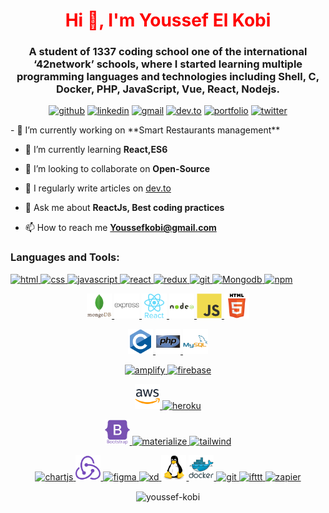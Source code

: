 <h1 align="center" style="color: red" >Hi 👋, I'm Youssef El Kobi</h1>
<h3 align="center">A student of 1337 coding school one of the international ‘42network’ schools, where I started learning multiple programming languages and technologies including Shell, C, Docker, PHP, JavaScript, Vue, React, Nodejs.</h3>

<p dir="auto" align="center">
    <a href="https://github.com/Youssef-kobi"><img src="https://camo.githubusercontent.com/503ebdcea35758fab52b522b6286fc3665be9ac371a3275cd79ee047a8b45627/68747470733a2f2f696d672e736869656c64732e696f2f62616467652f4769744875622d3030303030303f7374796c653d666f722d7468652d6261646765266c6f676f3d476974487562266c6f676f436f6c6f723d7768697465" alt="github" data-canonical-src="https://img.shields.io/badge/GitHub-000000?style=for-the-badge&amp;logo=GitHub&amp;logoColor=white" style="max-width: 100%;"></a> <a href="https://www.linkedin.com/in/youssef-el-kobi-7b5010211" rel="nofollow"><img src="https://camo.githubusercontent.com/269037ff67eb4a9774f2f9462aca436e5a09e80ccf6991702ccfd37eb773f8a4/68747470733a2f2f696d672e736869656c64732e696f2f62616467652f4c696e6b6564696e2d3065373661383f7374796c653d666f722d7468652d6261646765266c6f676f3d4c696e6b6564696e266c6f676f436f6c6f723d7768697465" alt="linkedin" data-canonical-src="https://img.shields.io/badge/Linkedin-0e76a8?style=for-the-badge&amp;logo=Linkedin&amp;logoColor=white" style="max-width: 100%;"></a> <a href="mailto:youssefkobi@gmail.com"><img src="https://camo.githubusercontent.com/ea8fe6f5315428a5d9f88080c26968425b7f69860d897aa58078f50d9bfb033b/68747470733a2f2f696d672e736869656c64732e696f2f62616467652f476d61696c2d6666303030303f7374796c653d666f722d7468652d6261646765266c6f676f3d476d61696c266c6f676f436f6c6f723d7768697465" alt="gmail" data-canonical-src="https://img.shields.io/badge/Gmail-ff0000?style=for-the-badge&amp;logo=Gmail&amp;logoColor=white" style="max-width: 100%;"></a> <a href="https://dev.to/youssefkobi" rel="nofollow"><img src="https://camo.githubusercontent.com/2260d096940ea9244c51ac47a7079d4b9d1e60c7df7da17e7df7806b73193865/68747470733a2f2f696d672e736869656c64732e696f2f62616467652f4465762e746f2d3030303030303f7374796c653d666f722d7468652d6261646765266c6f676f3d4465762e746f266c6f676f436f6c6f723d7768697465" alt="dev.to" data-canonical-src="https://img.shields.io/badge/Dev.to-000000?style=for-the-badge&amp;logo=Dev.to&amp;logoColor=white" style="max-width: 100%;"></a> <a href="https://vercel.app/" rel="nofollow"><img src="https://camo.githubusercontent.com/11ebe63f854a19e9867bac1827ab118590ceb215581e4d4f29776278d089b76b/68747470733a2f2f696d672e736869656c64732e696f2f62616467652f506f7274666f6c696f2d3464316137663f7374796c653d666f722d7468652d6261646765266c6f676f3d506f7274666f6c696f266c6f676f436f6c6f723d7768697465" alt="portfolio" data-canonical-src="https://img.shields.io/badge/Portfolio-4d1a7f?style=for-the-badge&amp;logo=Portfolio&amp;logoColor=white" style="max-width: 100%;"></a> <a href="https://twitter.com/YoussefElKobi" rel="nofollow"><img src="https://camo.githubusercontent.com/d4a206297cb79f1e660b8c739f0922b9e9ed6172e97f1aedf5c17d320f46afa5/68747470733a2f2f696d672e736869656c64732e696f2f62616467652f547769747465722d3144413146323f7374796c653d666f722d7468652d6261646765266c6f676f3d54776974746572266c6f676f436f6c6f723d7768697465" alt="twitter" data-canonical-src="https://img.shields.io/badge/Twitter-1DA1F2?style=for-the-badge&amp;logo=Twitter&amp;logoColor=white" style="max-width: 100%;"></a></p>
- 🔭 I’m currently working on **Smart Restaurants management**

- 🌱 I’m currently learning **React,ES6**

- 👯 I’m looking to collaborate on **Open-Source**

- 📝 I regularly write articles on [dev.to](dev.to)

- 💬 Ask me about **ReactJs, Best coding practices**

- 📫 How to reach me **Youssefkobi@gmail.com**

<h3 align="left">Languages and Tools:</h3>
<p dir="auto">
    <a target="_blank" rel="noopener noreferrer nofollow" href="https://camo.githubusercontent.com/18fdfe68e14045b5a8b154d5d1a4a1e7d505664ec9399268d174fa05569a2519/68747470733a2f2f696d672e736869656c64732e696f2f62616467652f48746d6c2d7265643f7374796c653d666f722d7468652d6261646765266c6f676f3d48746d6c35266c6f676f436f6c6f723d7768697465"><img src="https://camo.githubusercontent.com/18fdfe68e14045b5a8b154d5d1a4a1e7d505664ec9399268d174fa05569a2519/68747470733a2f2f696d672e736869656c64732e696f2f62616467652f48746d6c2d7265643f7374796c653d666f722d7468652d6261646765266c6f676f3d48746d6c35266c6f676f436f6c6f723d7768697465" alt="html" data-canonical-src="https://img.shields.io/badge/Html-red?style=for-the-badge&amp;logo=Html5&amp;logoColor=white" style="max-width: 100%;">
    </a>
    <a target="_blank" rel="noopener noreferrer nofollow" href="https://camo.githubusercontent.com/b68c4095ed197fa875706c8fb5f70131a112cd62be1018c41cf153eb627cd6dc/68747470733a2f2f696d672e736869656c64732e696f2f62616467652f4373732d626c75653f7374796c653d666f722d7468652d6261646765266c6f676f3d43737333266c6f676f436f6c6f723d7768697465"><img src="https://camo.githubusercontent.com/b68c4095ed197fa875706c8fb5f70131a112cd62be1018c41cf153eb627cd6dc/68747470733a2f2f696d672e736869656c64732e696f2f62616467652f4373732d626c75653f7374796c653d666f722d7468652d6261646765266c6f676f3d43737333266c6f676f436f6c6f723d7768697465" alt="css" data-canonical-src="https://img.shields.io/badge/Css-blue?style=for-the-badge&amp;logo=Css3&amp;logoColor=white" style="max-width: 100%;">
    </a>
    <a target="_blank" rel="noopener noreferrer nofollow" href="https://camo.githubusercontent.com/7c69ef6dbda142ac96462724bb207a2c335b8bc9845fe14130d7ba4336f8fe7d/68747470733a2f2f696d672e736869656c64732e696f2f62616467652f4a6176617363726970742d79656c6c6f773f7374796c653d666f722d7468652d6261646765266c6f676f3d4a617661736372697074266c6f676f436f6c6f723d626c61636b"><img src="https://camo.githubusercontent.com/7c69ef6dbda142ac96462724bb207a2c335b8bc9845fe14130d7ba4336f8fe7d/68747470733a2f2f696d672e736869656c64732e696f2f62616467652f4a6176617363726970742d79656c6c6f773f7374796c653d666f722d7468652d6261646765266c6f676f3d4a617661736372697074266c6f676f436f6c6f723d626c61636b" alt="javascript" data-canonical-src="https://img.shields.io/badge/Javascript-yellow?style=for-the-badge&amp;logo=Javascript&amp;logoColor=black" style="max-width: 100%;">
    </a>
    <a target="_blank" rel="noopener noreferrer nofollow" href="https://camo.githubusercontent.com/a89d5992a1885a1fe4e73a0f2fb087a3286acd489f2b6f5dd6382319396ebe0d/68747470733a2f2f696d672e736869656c64732e696f2f62616467652f52656163742d626c75653f7374796c653d666f722d7468652d6261646765266c6f676f3d5265616374266c6f676f436f6c6f723d7768697465"><img src="https://camo.githubusercontent.com/a89d5992a1885a1fe4e73a0f2fb087a3286acd489f2b6f5dd6382319396ebe0d/68747470733a2f2f696d672e736869656c64732e696f2f62616467652f52656163742d626c75653f7374796c653d666f722d7468652d6261646765266c6f676f3d5265616374266c6f676f436f6c6f723d7768697465" alt="react" data-canonical-src="https://img.shields.io/badge/React-blue?style=for-the-badge&amp;logo=React&amp;logoColor=white" style="max-width: 100%;">
    </a>
    <a target="_blank" rel="noopener noreferrer nofollow" href="https://camo.githubusercontent.com/566c8875a5c41f25e5597d5631e82410f318aa9bb1bf6fa505d6c13c4777f117/68747470733a2f2f696d672e736869656c64732e696f2f62616467652f52656475782d707572706c653f7374796c653d666f722d7468652d6261646765266c6f676f3d5265647578266c6f676f436f6c6f723d7768697465"><img src="https://camo.githubusercontent.com/566c8875a5c41f25e5597d5631e82410f318aa9bb1bf6fa505d6c13c4777f117/68747470733a2f2f696d672e736869656c64732e696f2f62616467652f52656475782d707572706c653f7374796c653d666f722d7468652d6261646765266c6f676f3d5265647578266c6f676f436f6c6f723d7768697465" alt="redux" data-canonical-src="https://img.shields.io/badge/Redux-purple?style=for-the-badge&amp;logo=Redux&amp;logoColor=white" style="max-width: 100%;">
    </a>
    <a target="_blank" rel="noopener noreferrer nofollow" href="https://camo.githubusercontent.com/b003bacfca02d3dba9d9d809813d4cb9cde966230e3a7a95b59ebe55cf56bbca/68747470733a2f2f696d672e736869656c64732e696f2f62616467652f4769742d7265643f7374796c653d666f722d7468652d6261646765266c6f676f3d476974266c6f676f436f6c6f723d7768697465"><img src="https://camo.githubusercontent.com/b003bacfca02d3dba9d9d809813d4cb9cde966230e3a7a95b59ebe55cf56bbca/68747470733a2f2f696d672e736869656c64732e696f2f62616467652f4769742d7265643f7374796c653d666f722d7468652d6261646765266c6f676f3d476974266c6f676f436f6c6f723d7768697465" alt="git" data-canonical-src="https://img.shields.io/badge/Git-red?style=for-the-badge&amp;logo=Git&amp;logoColor=white" style="max-width: 100%;">
    </a>
    </a>
    <a target="_blank" rel="noopener noreferrer nofollow" href="https://camo.githubusercontent.com/ed5a4861cc7afb715310d43d3a23aa02b16d919d968cea8390ac8e2ac8e3c81b/68747470733a2f2f696d672e736869656c64732e696f2f62616467652f426f6f7473747261702d707572706c653f7374796c653d666f722d7468652d6261646765266c6f676f3d426f6f747374726170266c6f676f436f6c6f723d7768697465"><img src="https://camo.githubusercontent.com/ed5a4861cc7afb715310d43d3a23aa02b16d919d968cea8390ac8e2ac8e3c81b/68747470733a2f2f696d672e736869656c64732e696f2f62616467652f426f6f7473747261702d707572706c653f7374796c653d666f722d7468652d6261646765266c6f676f3d426f6f747374726170266c6f676f436f6c6f723d7768697465" alt="Mongodb" data-canonical-src="https://img.shields.io/badge/Mongodb-purple?style=for-the-badge&amp;logo=Mongodb&amp;logoColor=white" style="max-width: 100%;">
    </a>
    <a target="_blank" rel="noopener noreferrer nofollow" href="https://camo.githubusercontent.com/2f350ffe9ec0d194ce1358c13665192de1a0eca41d701e1dccb8d464cadd4132/68747470733a2f2f696d672e736869656c64732e696f2f62616467652f4e706d2d7265643f7374796c653d666f722d7468652d6261646765266c6f676f3d4e706d266c6f676f436f6c6f723d7768697465"><img src="https://camo.githubusercontent.com/2f350ffe9ec0d194ce1358c13665192de1a0eca41d701e1dccb8d464cadd4132/68747470733a2f2f696d672e736869656c64732e696f2f62616467652f4e706d2d7265643f7374796c653d666f722d7468652d6261646765266c6f676f3d4e706d266c6f676f436f6c6f723d7768697465" alt="npm" data-canonical-src="https://img.shields.io/badge/Npm-red?style=for-the-badge&amp;logo=Npm&amp;logoColor=white" style="max-width: 100%;">
    </a>
</p>

<p align="center">
    <a href="https://www.mongodb.com/" target="_blank" rel="noreferrer"> <img src="https://raw.githubusercontent.com/devicons/devicon/master/icons/mongodb/mongodb-original-wordmark.svg" alt="mongodb" width="40" height="40"/> </a>
    <a href="https://expressjs.com" target="_blank" rel="noreferrer"> <img src="https://raw.githubusercontent.com/devicons/devicon/master/icons/express/express-original-wordmark.svg" alt="express" width="40" height="40"/> </a>
    <a href="https://reactjs.org/" target="_blank" rel="noreferrer"> <img src="https://raw.githubusercontent.com/devicons/devicon/master/icons/react/react-original-wordmark.svg" alt="react" width="40" height="40"/> </a>
    <a href="https://nodejs.org" target="_blank" rel="noreferrer"> <img src="https://raw.githubusercontent.com/devicons/devicon/master/icons/nodejs/nodejs-original-wordmark.svg" alt="nodejs" width="40" height="40"/> </a>
    <a href="https://developer.mozilla.org/en-US/docs/Web/JavaScript" target="_blank" rel="noreferrer"> <img src="https://raw.githubusercontent.com/devicons/devicon/master/icons/javascript/javascript-original.svg" alt="javascript" width="40" height="40"/> </a>
     <a href="https://www.w3.org/html/" target="_blank" rel="noreferrer"> <img src="https://raw.githubusercontent.com/devicons/devicon/master/icons/html5/html5-original-wordmark.svg" alt="html5" width="40" height="40"/> </a>
</p>
<p align="center">
    <a href="https://www.cprogramming.com/" target="_blank" rel="noreferrer"> <img src="https://raw.githubusercontent.com/devicons/devicon/master/icons/c/c-original.svg" alt="c" width="40" height="40"/> </a>
 <a href="https://www.php.net" target="_blank" rel="noreferrer"> <img src="https://raw.githubusercontent.com/devicons/devicon/master/icons/php/php-original.svg" alt="php" width="40" height="40"/> </a>
 <a href="https://www.mysql.com/" target="_blank" rel="noreferrer"> <img src="https://raw.githubusercontent.com/devicons/devicon/master/icons/mysql/mysql-original-wordmark.svg" alt="mysql" width="40" height="40"/> </a> 

     
</p>
<p align="center">
    <a href="https://aws.amazon.com/amplify/" target="_blank" rel="noreferrer"> <img src="https://docs.amplify.aws/assets/logo-dark.svg" alt="amplify" width="40" height="40"/> </a>
     <a href="https://firebase.google.com/" target="_blank" rel="noreferrer"> <img src="https://www.vectorlogo.zone/logos/firebase/firebase-icon.svg" alt="firebase" width="40" height="40"/> </a>
</p>
<p align="center">
    <a href="https://aws.amazon.com" target="_blank" rel="noreferrer"> <img src="https://raw.githubusercontent.com/devicons/devicon/master/icons/amazonwebservices/amazonwebservices-original-wordmark.svg" alt="aws" width="40" height="40"/> </a>
    <a href="https://heroku.com" target="_blank" rel="noreferrer"> <img src="https://www.vectorlogo.zone/logos/heroku/heroku-icon.svg" alt="heroku" width="40" height="40"/> </a>
</p>
<p align="center">  
    <a href="https://getbootstrap.com" target="_blank" rel="noreferrer"> <img src="https://raw.githubusercontent.com/devicons/devicon/master/icons/bootstrap/bootstrap-plain-wordmark.svg" alt="bootstrap" width="40" height="40"/> </a> 
     <a href="https://materializecss.com/" target="_blank" rel="noreferrer"> <img src="https://raw.githubusercontent.com/prplx/svg-logos/5585531d45d294869c4eaab4d7cf2e9c167710a9/svg/materialize.svg" alt="materialize" width="40" height="40"/> </a>
     <a href="https://tailwindcss.com/" target="_blank" rel="noreferrer"> <img src="https://www.vectorlogo.zone/logos/tailwindcss/tailwindcss-icon.svg" alt="tailwind" width="40" height="40"/> </a>
</p>
<p align="center"> 
    <a href="https://www.chartjs.org" target="_blank" rel="noreferrer"> <img src="https://www.chartjs.org/media/logo-title.svg" alt="chartjs" width="40" height="40"/> </a>
    <a href="https://redux.js.org" target="_blank" rel="noreferrer"> <img src="https://raw.githubusercontent.com/devicons/devicon/master/icons/redux/redux-original.svg" alt="redux" width="40" height="40"/> </a>
       <a href="https://www.figma.com/" target="_blank" rel="noreferrer"> <img src="https://www.vectorlogo.zone/logos/figma/figma-icon.svg" alt="figma" width="40" height="40"/> </a> 
    <a href="https://www.adobe.com/products/xd.html" target="_blank" rel="noreferrer"> <img src="https://cdn.worldvectorlogo.com/logos/adobe-xd.svg" alt="xd" width="40" height="40"/> </a>
     <a href="https://www.linux.org/" target="_blank" rel="noreferrer"> <img src="https://raw.githubusercontent.com/devicons/devicon/master/icons/linux/linux-original.svg" alt="linux" width="40" height="40"/> </a> 
    <a href="https://www.docker.com/" target="_blank" rel="noreferrer"> <img src="https://raw.githubusercontent.com/devicons/devicon/master/icons/docker/docker-original-wordmark.svg" alt="docker" width="40" height="40"/> </a> 
    <a href="https://git-scm.com/" target="_blank" rel="noreferrer"> <img src="https://www.vectorlogo.zone/logos/git-scm/git-scm-icon.svg" alt="git" width="40" height="40"/> </a>
      <a href="https://ifttt.com/" target="_blank" rel="noreferrer"> <img src="https://www.vectorlogo.zone/logos/ifttt/ifttt-ar21.svg" alt="ifttt" width="40" height="40"/> </a> 
     <a href="https://zapier.com" target="_blank" rel="noreferrer"> <img src="https://www.vectorlogo.zone/logos/zapier/zapier-icon.svg" alt="zapier" width="40" height="40"/> </a> </p>
     
<p align="center" ><img align="center" src="https://github-readme-stats.vercel.app/api/top-langs?username=youssef-kobi&show_icons=true&locale=en&layout=compact" alt="youssef-kobi" /></p>
